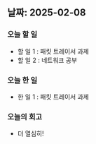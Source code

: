 ## 날짜: 2025-02-08

### 오늘 할 일
- 할 일 1 : 패킷 트레이서 과제
- 할 일 2 : 네트워크 공부

### 오늘 한 일
- 한 일 1 : 패킷 트레이서 과제

### 오늘의 회고
- 더 열심히!